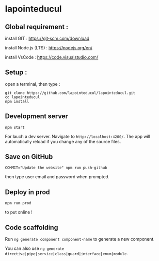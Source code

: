 # lapointeducul

## Global requirement :
install GIT : https://git-scm.com/download

install Node.js (LTS) : https://nodejs.org/en/

install VsCode : https://code.visualstudio.com/

## Setup :
open a terminal, then type :

```
git clone https://github.com/lapointeducul/lapointeducul.git
cd lapointeducul
npm install
```


## Development server
```
npm start
```
For lauch a dev server. Navigate to `http://localhost:4200/`. The app will automatically reload if you change any of the source files.

## Save on GitHub
```
COMMIT="Update the website" npm run push-github
```
then type user email and password when prompted.

## Deploy in prod
```
npm run prod
```
to put online !

## Code scaffolding

Run `ng generate component component-name` to generate a new component. 

You can also use `ng generate directive|pipe|service|class|guard|interface|enum|module`.
